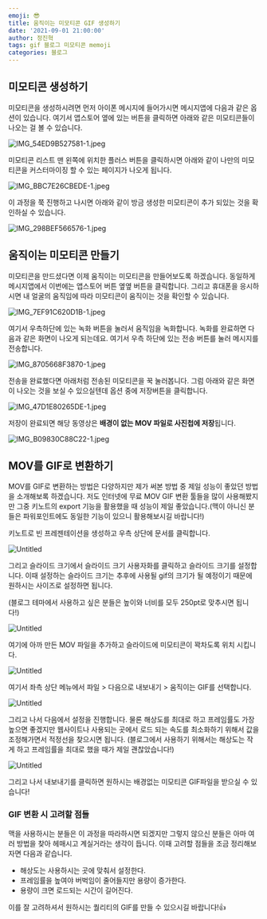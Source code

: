 ```yaml
---
emoji: 😎
title: 움직이는 미모티콘 GIF 생성하기
date: '2021-09-01 21:00:00'
author: 정진혁
tags: gif 블로그 미모티콘 memoji
categories: 블로그
---
```


## 미모티콘 생성하기

미모티콘을 생성하시려면 먼저 아이폰 메시지에 들어가시면 메시지앱에 다음과 같은 옵션이 있습니다. 여기서 앱스토어 옆에 있는 버튼을 클릭하면 아래와 같은 미모티콘들이 나오는 걸 볼 수 있습니다.

![IMG_54ED9B527581-1.jpeg](./IMG_54ED9B527581-1.jpeg)

미모티콘 리스트 맨 왼쪽에 위치한 플러스 버튼을 클릭하시면 아래와 같이 나만의 미모티콘을 커스터마이징 할 수 있는 페이지가 나오게 됩니다.

![IMG_BBC7E26CBEDE-1.jpeg](./IMG_BBC7E26CBEDE-1.jpeg)

이 과정을 쭉 진행하고 나시면 아래와 같이 방금 생성한 미모티콘이 추가 되있는 것을 확인하실 수 있습니다.

![IMG_298BEF566576-1.jpeg](./IMG_298BEF566576-1.jpeg)

## 움직이는 미모티콘 만들기

미모티콘을 만드셨다면 이제 움직이는 미모티콘을 만들어보도록 하겠습니다. 동일하게 메시지앱에서 이번에는 앱스토어 버튼 옆옆 버튼을 클릭합니다. 그리고 휴대폰을 응시하시면 내 얼굴의 움직임에 따라 미모티콘이 움직이는 것을 확인할 수 있습니다.

![IMG_7EF91C620D1B-1.jpeg](./IMG_7EF91C620D1B-1.jpeg)

여기서 우측하단에 있는 녹화 버튼을 눌러서 움직임을 녹화합니다. 녹화를 완료하면 다음과 같은 화면이 나오게 되는데요. 여기서 우측 하단에 있는 전송 버튼를 눌러 메시지를 전송합니다.

![IMG_8705668F3870-1.jpeg](./IMG_8705668F3870-1.jpeg)

전송을 완료했다면 아래처럼 전송된 미모티콘을 꾹 눌러봅니다. 그럼 아래와 같은 화면이 나오는 것을 보실 수 있으실텐데 옵션 중에 저장버튼을 클릭합니다.

![IMG_47D1E80265DE-1.jpeg](./IMG_47D1E80265DE-1.jpeg)

저장이 완료되면 해당 동영상은 **배경이 없는 MOV 파일로 사진첩에 저장**됩니다.

![IMG_B09830C88C22-1.jpeg](./IMG_B09830C88C22-1.jpeg)

## MOV를 GIF로 변환하기

MOV를 GIF로 변환하는 방법은 다양하지만 제가 써본 방법 중 제일 성능이 좋았던 방법을 소개해보록 하겠습니다. 저도 인터넷에 무료 MOV GIF 변환 툴들을 많이 사용해봤지만 그중 키노트의 export 기능을 활용했을 때 성능이 제일 좋았습니다.(맥이 아니신 분들은 파워포인트에도 동일한 기능이 있으니 활용해보시길 바랍니다!)

키노트로 빈 프레젠테이션을 생성하고 우측 상단에 문서를 클릭합니다.

![Untitled](./0.png)

그리고 슬라이드 크기에서 슬라이드 크기 사용자화를 클릭하고 슬라이드 크기를 설정합니다. 이때 설정하는 슬라이드 크기는 추후에 사용될 gif의 크기가 될 예정이기 때문에 원하시는 사이즈로 설정하면 됩니다.

(블로그 테마에서 사용하고 싶은 분들은 높이와 너비를 모두 250pt로 맞추시면 됩니다!)

![Untitled](./1.png)

여기에 아까 만든 MOV 파일을 추가하고 슬라이드에 미모티콘이 꽉차도록 위치 시킵니다.

![Untitled](./2.png)

여기서 좌측 상단 메뉴에서 파일 > 다음으로 내보내기 > 움직이는 GIF를 선택합니다.

![Untitled](./3.png)

그리고 나서 다음에서 설정을 진행합니다. 물론 해상도를 최대로 하고 프레임률도 가장 높으면 좋겠지만 웹사이트나 사용되는 곳에서 로드 되는 속도를 최소화하기 위해서 값을 조정해가면서 적정선을 찾으시면 됩니다. (블로그에서 사용하기 위해서는 해상도는 작게 하고 프레임률을 최대로 했을 때가 제일 괜찮았습니다!)

![Untitled](./4.png)

그리고 나서 내보내기를 클릭하면 원하시는 배경없는 미모티콘 GIF파일을 받으실 수 있습니다!

### GIF 변환 시 고려할 점들

맥을 사용하시는 분들은 이 과정을 따라하시면 되겠지만 그렇지 않으신 분들은 아마 여러 방법을 찾아 헤매시고 계실거라는 생각이 듭니다. 이때 고려할 점들을 조금 정리해보자면 다음과 같습니다.

- 해상도는 사용하시는 곳에 맞춰서 설정한다.
- 프레임률을 높여야 버벅임이 줄어들지만 용량이 증가한다.
- 용량이 크면 로드되는 시간이 길어진다.

이를 잘 고려하셔서 원하시는 퀄리티의 GIF를 만들 수 있으시길 바랍니다!👍
